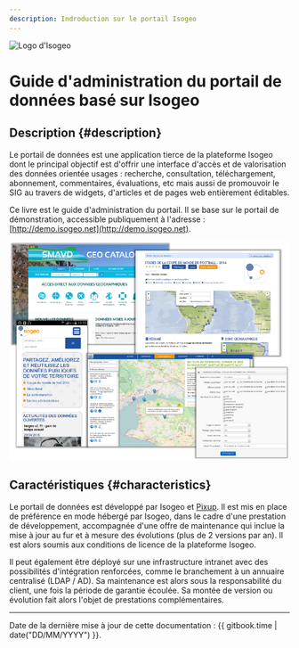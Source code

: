 ```yaml
---
description: Indroduction sur le portail Isogeo
---
```

![Logo d'Isogeo](https://www.isogeo.com/images/isogeo/logo-isogeo.png)

# Guide d'administration du portail de données basé sur Isogeo

## Description {#description}

Le portail de données est une application tierce de la plateforme Isogeo dont le principal objectif est d'offrir une interface d'accès et de valorisation des données orientée usages : recherche, consultation, téléchargement, abonnement, commentaires, évaluations, etc mais aussi de promouvoir le SIG au travers de widgets, d'articles et de pages web entièrement éditables.

Ce livre est le guide d'administration du portail. Il se base sur le portail de démonstration, accessible publiquement à l'adresse : [http://demo.isogeo.net](http://demo.isogeo.net). 

![&quot;Patchwork de portails Isogeo - Image de couverture&quot;](/assets/cover_portfolio.png)

## Caractéristiques {#characteristics}

Le portail de données est développé par Isogeo et [Pixup](http://www.pixup.com/). Il est mis en place de préférence en mode hébergé par Isogeo, dans le cadre d'une prestation de développement, accompagnée d'une offre de maintenance qui inclue la mise à jour au fur et à mesure des évolutions \(plus de 2 versions par an\). Il est alors soumis aux conditions de licence de la plateforme Isogeo.

Il peut également être déployé sur une infrastructure intranet avec des possibilités d'intégration renforcées, comme le branchement à un annuaire centralisé \(LDAP / AD\). Sa maintenance est alors sous la responsabilité du client, une fois la période de garantie écoulée. Sa montée de version ou évolution fait alors l'objet de prestations complémentaires.

---

Date de la dernière mise à jour de cette documentation : {{ gitbook.time | date("DD/MM/YYYY") }}.
